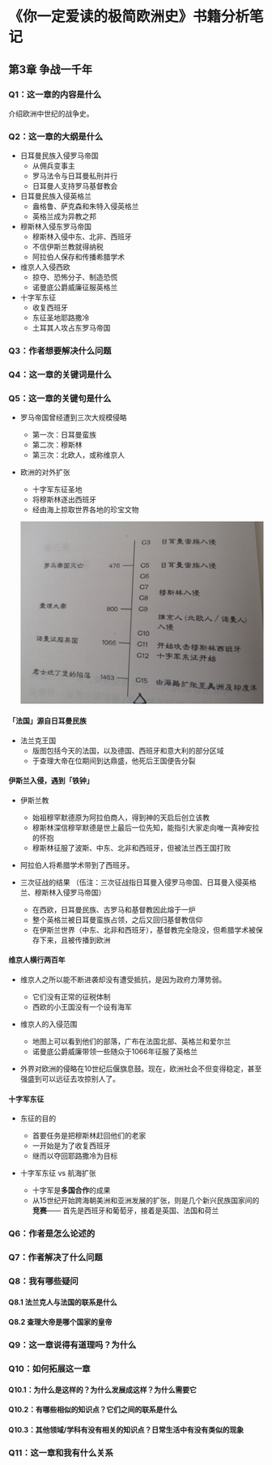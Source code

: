 # 《你一定爱读的极简欧洲史》书籍分析笔记

## 第3章 争战一千年

### Q1：这一章的内容是什么

介绍欧洲中世纪的战争史。

### Q2：这一章的大纲是什么

- 日耳曼民族入侵罗马帝国
  - 从佣兵变事主
  - 罗马法令与日耳曼私刑并行
  - 日耳曼人支持罗马基督教会
- 日耳曼民族入侵英格兰
  - 盎格鲁、萨克森和朱特入侵英格兰
  - 英格兰成为异教之邦
- 穆斯林入侵东罗马帝国
  - 穆斯林入侵中东、北非、西班牙
  - 不信伊斯兰教就得纳税
  - 阿拉伯人保存和传播希腊学术
- 维京人入侵西欧
  - 掠夺、恐怖分子、制造恐慌
  - 诺曼底公爵威廉征服英格兰
- 十字军东征
  - 收复西班牙
  - 东征圣地耶路撒冷
  - 土耳其人攻占东罗马帝国

### Q3：作者想要解决什么问题

### Q4：这一章的关键词是什么

### Q5：这一章的关键句是什么

- 罗马帝国曾经遭到三次大规模侵略
  - 第一次：日耳曼蛮族
  - 第二次：穆斯林
  - 第三次：北欧人，或称维京人

- 欧洲的对外扩张
  - 十字军东征圣地
  - 将穆斯林逐出西班牙
  - 经由海上掠取世界各地的珍宝文物

  ![roman_fall](images/roman_fall.jpg)

#### 「法国」源自日耳曼民族

- 法兰克王国
  - 版图包括今天的法国，以及德国、西班牙和意大利的部分区域
  - 于查理大帝在位期间到达鼎盛，他死后王国便告分裂

#### 伊斯兰入侵，遇到「铁钟」

- 伊斯兰教
  - 始祖穆罕默德原为阿拉伯商人，得到神的天启后创立该教
  - 穆斯林深信穆罕默德是世上最后一位先知，能指引大家走向唯一真神安拉的怀抱
  - 穆斯林征服了波斯、中东、北非和西班牙，但被法兰西王国打败

- 阿拉伯人将希腊学术带到了西班牙。

- 三次征战的结果 （伍注：三次征战指日耳曼入侵罗马帝国、日耳曼入侵英格兰、穆斯林入侵罗马帝国）
  - 在西欧，日耳曼民族、古罗马和基督教因此熔于一炉
  - 整个英格兰被日耳曼蛮族占领，之后又回归基督教信仰
  - 在伊斯兰世界（中东、北非和西班牙），基督教完全隐没，但希腊学术被保存下来，且被传播到欧洲

#### 维京人横行两百年

- 维京人之所以能不断进袭却没有遭受抵抗，是因为政府力薄势弱。
  - 它们没有正常的征税体制
  - 西欧的小王国没有一个设有海军

- 维京人的入侵范围
  - 地图上可以看到他们的部落，广布在法国北部、英格兰和爱尔兰
  - 诺曼底公爵威廉带领一些随众于1066年征服了英格兰

- 外界对欧洲的侵略在10世纪后偃旗息鼓。现在，欧洲社会不但变得稳定，甚至强盛到可以远征去攻掠别人了。

#### 十字军东征

- 东征的目的
  - 首要任务是把穆斯林赶回他们的老家
  - 一开始是为了收复西班牙
  - 继而以夺回耶路撒冷为目标

- 十字军东征 vs 航海扩张
  - 十字军是**多国合作**的成果
  - 从15世纪开始跨海朝美洲和亚洲发展的扩张，则是几个新兴民族国家间的**竞赛**——
    首先是西班牙和葡萄牙，接着是英国、法国和荷兰

### Q6：作者是怎么论述的

### Q7：作者解决了什么问题

### Q8：我有哪些疑问

#### Q8.1 法兰克人与法国的联系是什么

#### Q8.2 查理大帝是哪个国家的皇帝

### Q9：这一章说得有道理吗？为什么

### Q10：如何拓展这一章

#### Q10.1：为什么是这样的？为什么发展成这样？为什么需要它

#### Q10.2：有哪些相似的知识点？它们之间的联系是什么

#### Q10.3：其他领域/学科有没有相关的知识点？日常生活中有没有类似的现象

### Q11：这一章和我有什么关系
